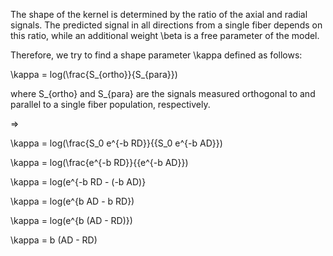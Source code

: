 
The shape of the kernel is determined by the ratio of the
axial and radial signals. The predicted signal in all directions from a single
fiber depends on this ratio, while an additional weight \beta is a free
parameter of the model.

Therefore, we try to find a shape parameter \kappa defined as follows:

\kappa = log(\frac{S_{ortho}}{S_{para}})

where S_{ortho} and S_{para} are the signals measured orthogonal to and
parallel to a single fiber population, respectively.

=>

\kappa = log(\frac{S_0 e^{-b RD}}{{S_0 e^{-b AD}})

\kappa = log(\frac{e^{-b RD}}{{e^{-b AD}})

\kappa = log(e^{-b RD - (-b AD)}

\kappa = log(e^{b AD - b RD})

\kappa = log(e^{b (AD - RD)})

\kappa = b (AD - RD)
